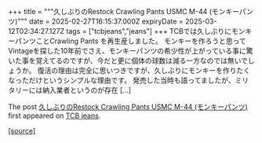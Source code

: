 +++
title = """久しぶりのRestock  Crawling Pants USMC M-44 (モンキーパンツ)"""
date = 2025-02-27T16:15:37.000Z
expiryDate = 2025-03-12T02:34:27.127Z
tags = ["tcbjeans","jeans"]
+++
TCBでは久しぶりにモンキーパンツことCrawling Pants を再生産しました。 モンキーを作ろうと思ってVintageを探した10年前でさえ、モンキーパンツの希少性が上がっている事に驚いた事を覚えてるのですが、今だと更に個体の球数は減る一方なのでは無いでしょうか。 復活の理由は完全に思いつきですが、久しぶりにモンキーを作りたくなっただけというシンプルな理由です。 発売した当時も語ってましたが、ミリタリーには納入業者というのが存在 \[…\]

The post [久しぶりのRestock Crawling Pants USMC M-44 (モンキーパンツ)](http://tcbjeans.com/2025/02/28/51410) first appeared on [TCB jeans](http://tcbjeans.com).

[[source]](http://tcbjeans.com/2025/02/28/51410)
